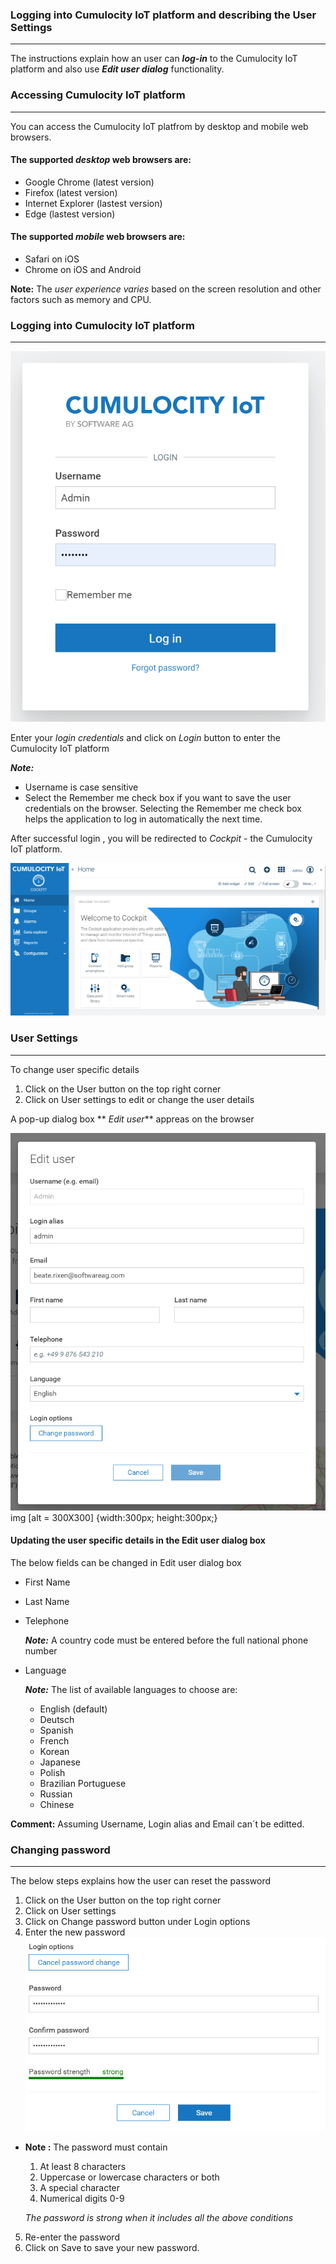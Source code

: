 ### Logging into Cumulocity IoT platform and describing the User Settings
-------------------------------------------------------------------------------------
The instructions explain how an user can **_log-in_** to the Cumulocity IoT platform and also use **_Edit user dialog_** functionality.

### Accessing Cumulocity IoT platform 
--------------------------------------------------------------------------------------------
You can access the Cumulocity IoT platfrom by desktop and mobile web browsers.

#### The supported **_desktop_** web browsers are:
- Google Chrome (latest version)
- Firefox (latest version)
- Internet Explorer (lastest version)
- Edge (lastest version)

#### The supported **_mobile_** web browsers are:
- Safari on iOS 
- Chrome on iOS and Android

**Note:** The _user experience varies_ based on the screen resolution and other factors such as memory and CPU.

### Logging into Cumulocity IoT platform
---------------------------------------------------------------------------------------------
![Login | 300X300,20%](images/Cumolocity_IoT_Login_Page_1.png)

Enter your _login credentials_ and click on _Login_ button to enter the Cumulocity IoT platform 

**_Note:_** 
- Username is case sensitive
- Select the Remember me check box if you want to save the user credentials on the browser. Selecting the Remember me check box helps the application to log in automatically the next time. 


After successful login , you will be redirected to _Cockpit_ - the Cumulocity IoT platform.

![300X300](images/Login_page_2.png)


### User Settings 
------------------------------------------------------------------------------------------
To change user specific details 

1. Click on the User button on the top right corner 
2. Click on User settings to edit or change the user details 

A pop-up dialog box ** _Edit user_** appreas on the browser 

![300X300](images/EditUser_3.png)
img [alt = 300X300]
{width:300px;
height:300px;}

#### Updating the user specific details in the Edit user dialog box
The below fields can be changed in Edit user dialog box
- First Name
- Last Name
- Telephone 
  
  **_Note:_** A country code must be entered before the full national phone number
- Language
  
  **_Note:_** The list of available languages to choose are:
  - English (default)
  - Deutsch
  - Spanish
  - French
  - Korean
  - Japanese
  - Polish
  - Brazilian Portuguese
  - Russian
  - Chinese 

**Comment:**  Assuming Username, Login alias and Email can´t be editted.


### Changing password
--------------------------------------------------------------------------
The below steps explains how the user can reset the password 

1. Click on the User button on the top right corner 
2. Click on User settings 
3. Click on Change password button under Login options
4. Enter the new password
![300X300](images/ChangePassword_4.png)

* **Note :** The password must contain
  1. At least 8 characters
  2. Uppercase or lowercase characters or both
  3. A special character
  4. Numerical digits 0-9

	_The password is strong when it includes all the above conditions_

5. Re-enter the password 
6. Click on Save to save your new password.



